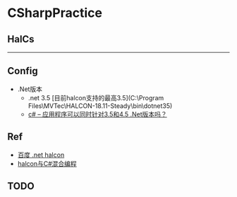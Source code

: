 # CSharpPractice

## HalCs
----
## Config
- .Net版本
  - .net 3.5 [目前halcon支持的最高3.5](C:\Program Files\MVTec\HALCON-18.11-Steady\bin\dotnet35)
  - [c# – 应用程序可以同时针对3.5和4.5 .Net版本吗？](http://www.voidcn.com/article/p-tuzwoiqf-bud.html)
## Ref
- [百度 .net halcon](https://www.baidu.com/s?ie=utf-8&f=8&rsv_bp=1&tn=baidu&wd=.net%20halcon&oq=.net&rsv_pq=f91910d40004eead&rsv_t=1e6fX1dK0eMgLKW9iP8R9bFVYuN%2FZAcij%2F0OoglHEgc7L7KW9V8SUyphiZ0&rqlang=cn&rsv_enter=1&rsv_dl=tb&rsv_sug3=8&rsv_sug1=4&rsv_sug7=100&rsv_sug2=0&inputT=1063&rsv_sug4=1495) 
- [halcon与C#混合编程](https://www.cnblogs.com/badguy518/p/5515054.html)
## TODO